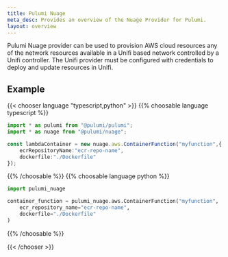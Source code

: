 ```yaml
---
title: Pulumi Nuage
meta_desc: Provides an overview of the Nuage Provider for Pulumi.
layout: overview
---
```


Pulumi Nuage provider can be used to provision AWS cloud resources  any of the network resources available in a Unifi based network controlled by a Unifi controller.
The Unifi provider must be configured with credentials to deploy and update resources in Unifi.

## Example

{{< chooser language "typescript,python" >}}
{{% choosable language typescript %}}

```typescript
import * as pulumi from "@pulumi/pulumi";
import * as nuage from "@pulumi/nuage";

const lambdaContainer = new nuage.aws.ContainerFunction("myfunction",{
    ecrRepositoryName:"ecr-repo-name",
    dockerfile:"./Dockerfile"    
});
```
 
{{% /choosable %}}
{{% choosable language python %}}

```python
import pulumi_nuage

container_function = pulumi_nuage.aws.ContainerFunction("myfunction",
    ecr_repository_name="ecr-repo-name",
    dockerfile="./Dockerfile"
)
```

{{% /choosable %}}

{{< /chooser >}}
